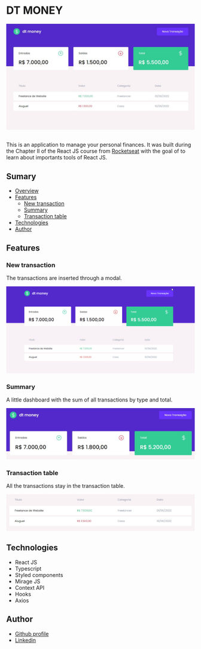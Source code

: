 # DT MONEY

<img style="display: block; margin-left: auto; margin-rigth: auto;" src="./public/dtmoney_main.jpg">

<br>


This is an application to manage your personal finances. It was built during the Chapter II of the React JS course from [Rocketseat](https://www.rocketseat.com.br/) with the goal of to learn about importants tools of React JS.

## Sumary

- [Overview]()
- [Features](#features)
  - [New transaction](#New_Transaction)
  - [Summary](#Summary)
  - [Transaction table](#Transaction_table)
- [Technologies](#Technologies)
- [Author](#author)



## Features

### New transaction

The transactions are inserted through a modal.


![](./public/newTransaction.gif)

### Summary

A little dashboard with the sum of all transactions by type and total.

![](./public/summary.jpg)

### Transaction table

All the transactions stay in the transaction table.

![](./public/transaction_table.jpg)


## Technologies

- React JS
- Typescript
- Styled components
- Mirage JS
- Context API
- Hooks
- Axios

## Author

- [Github profile](https://github.com/mauricio-tejada)
- [Linkedin](https://www.linkedin.com/in/mauricio-tfernandes/)

